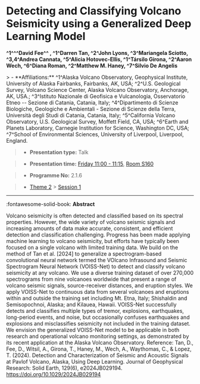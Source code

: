 # Detecting and Classifying Volcano Seismicity using a Generalized Deep Learning Model

**^1^^^David Fee^^ , ^1^Darren Tan, ^2^John Lyons, ^3^Mariangela Sciotto, ^3,4^Andrea Cannata, ^5^Alicia Hotovec-Ellis, ^1^Társilo Girona, ^2^Aaron Wech, ^6^Diana Roman, ^2^Matthew M. Haney, ^7^Silvio De Angelis**

<!-- more -->> - **Affiliations:** ^1^Alaska Volcano Observatory, Geophysical Institute, University of Alaska Fairbanks, Fairbanks, AK, USA; ^2^U.S. Geological Survey, Volcano Science Center, Alaska Volcano Observatory, Anchorage, AK, USA.; ^3^Istituto Nazionale di Geofisica e Vulcanologia, Osservatorio Etneo -- Sezione di Catania, Catania, Italy; ^4^Dipartimento di Scienze Biologiche, Geologiche e Ambientali - Sezione di Scienze della Terra, Università degli Studi di Catania, Catania, Italy; ^5^California Volcano Observatory, U.S. Geological Survey, Moffett Field, CA, USA; ^6^Earth and Planets Laboratory, Carnegie Institution for Science, Washington DC, USA; ^7^School of Environmental Sciences, University of Liverpool, Liverpool, England.

> - **Presentation type:** Talk

> - **Presentation time:** [Friday 11:00 - 11:15](../sessions_comparison.md#__tabbed_4_2), [Room S160](../maps_venue.md#__tabbed_1_2)

> - **Programme No:** 2.1.6

> - [Theme 2](../theme2.md) > [Session 1](../sessions/session-2-1.md)

--- 

:fontawesome-solid-book: **Abstract**

Volcano seismicity is often detected and classified based on its spectral properties. However, the wide variety of volcano seismic signals and increasing amounts of data make accurate, consistent, and efficient detection and classification challenging. Progress has been made applying machine learning to volcano seismicity, but efforts have typically been focused on a single volcano with limited training data. We build on the method of Tan et al. [2024] to generalize a spectrogram-based convolutional neural network termed the VOlcano Infrasound and Seismic Spectrogram Neural Network (VOISS-Net) to detect and classify volcano seismicity at any volcano. We use a diverse training dataset of over 270,000 spectrograms from nine volcanoes worldwide that present a range of volcano seismic signals, source-receiver distances, and eruption styles. We apply VOISS-Net to continuous data from several volcanoes and eruptions within and outside the training set including Mt. Etna, Italy; Shishaldin and Semisopochnoi, Alaska; and Kilauea, Hawaii. VOISS-Net successfully detects and classifies multiple types of tremor, explosions, earthquakes, long-period events, and noise, but occasionally confuses earthquakes and explosions and misclassifies seismicity not included in the training dataset. We envision the generalized VOISS-Net model to be applicable in both research and operational volcano monitoring settings, as demonstrated by its recent application at the Alaska Volcano Observatory.
Reference: Tan, D., Fee, D., Witsil, A., Girona, T., Haney, M., Wech, A., Waythomas, C., & Lopez, T. (2024). Detection and Characterization of Seismic and Acoustic Signals at Pavlof Volcano, Alaska, Using Deep Learning. Journal of Geophysical Research: Solid Earth, 129(6), e2024JB029194. https://doi.org/10.1029/2024JB029194

